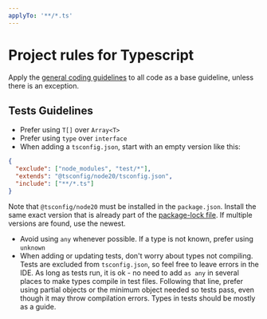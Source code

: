 ```yaml
---
applyTo: '**/*.ts'
---
```


# Project rules for Typescript

Apply the [general coding guidelines](./general-coding.md) to all code as a base guideline, unless there is an exception.

## Tests Guidelines

- Prefer using `T[]` over `Array<T>`
- Prefer using `type` over `interface`
- When adding a `tsconfig.json`, start with an empty version like this:

```json
{
  "exclude": ["node_modules", "test/*"],
  "extends": "@tsconfig/node20/tsconfig.json",
  "include": ["**/*.ts"]
}
```

Note that `@tsconfig/node20` must be installed in the `package.json`. Install the same exact version that is already part of the [package-lock file](../../package-lock.json). If multiple versions are found, use the newest.

- Avoid using `any` whenever possible. If a type is not known, prefer using `unknown`
- When adding or updating tests, don't worry about types not compiling. Tests are excluded from `tsconfig.json`, so feel free to leave errors in the IDE. As long as tests run, it is ok - no need to add `as any` in several places to make types compile in test files. Following that line, prefer using partial objects or the minimum object needed so tests pass, even though it may throw compilation errors. Types in tests should be mostly as a guide.
